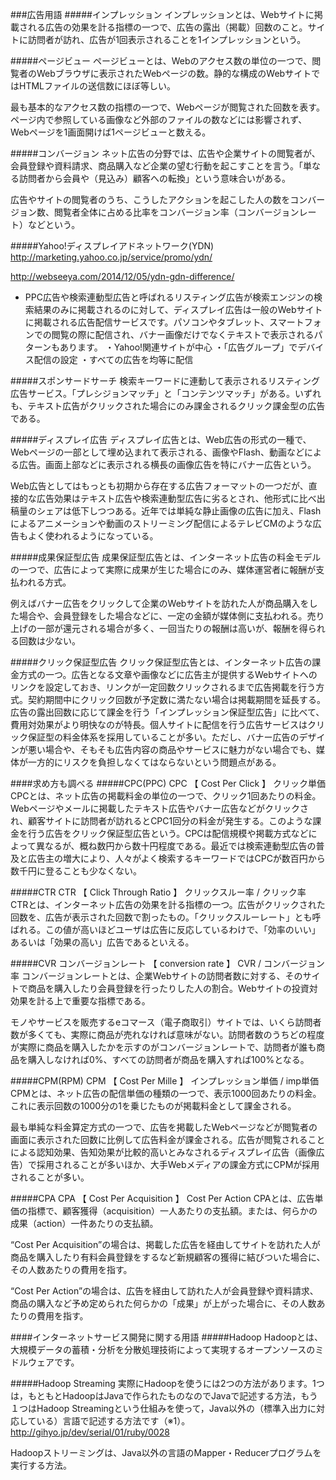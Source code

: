

###広告用語
#####インプレッション
インプレッションとは、Webサイトに掲載される広告の効果を計る指標の一つで、広告の露出（掲載）回数のこと。サイトに訪問者が訪れ、広告が1回表示されることを1インプレッションという。

#####ページビュー
ページビューとは、Webのアクセス数の単位の一つで、閲覧者のWebブラウザに表示されたWebページの数。静的な構成のWebサイトではHTMLファイルの送信数にほぼ等しい。

最も基本的なアクセス数の指標の一つで、Webページが閲覧された回数を表す。ページ内で参照している画像など外部のファイルの数などには影響されず、Webページを1画面開けば1ページビューと数える。

#####コンバージョン
ネット広告の分野では、広告や企業サイトの閲覧者が、会員登録や資料請求、商品購入など企業の望む行動を起こすことを言う。「単なる訪問者から会員や（見込み）顧客への転換」という意味合いがある。

広告やサイトの閲覧者のうち、こうしたアクションを起こした人の数をコンバージョン数、閲覧者全体に占める比率をコンバージョン率（コンバージョンレート）などという。

#####Yahoo!ディスプレイアドネットワーク(YDN)
http://marketing.yahoo.co.jp/service/promo/ydn/

http://webseeya.com/2014/12/05/ydn-gdn-difference/
- PPC広告や検索連動型広告と呼ばれるリスティング広告が検索エンジンの検索結果のみに掲載されるのに対して、ディスプレイ広告は一般のWebサイトに掲載される広告配信サービスです。パソコンやタブレット、スマートフォンでの閲覧の際に配信され、バナー画像だけでなくテキストで表示されるパターンもあります。
・Yahoo!関連サイトが中心
・「広告グループ」でデバイス配信の設定
・すべての広告を均等に配信

#####スポンサードサーチ
検索キーワードに連動して表示されるリスティング広告サービス。「プレシジョンマッチ」と「コンテンツマッチ」がある。いずれも、テキスト広告がクリックされた場合にのみ課金されるクリック課金型の広告である。

#####ディスプレイ広告
ディスプレイ広告とは、Web広告の形式の一種で、Webページの一部として埋め込まれて表示される、画像やFlash、動画などによる広告。画面上部などに表示される横長の画像広告を特にバナー広告という。

Web広告としてはもっとも初期から存在する広告フォーマットの一つだが、直接的な広告効果はテキスト広告や検索連動型広告に劣るとされ、他形式に比べ出稿量のシェアは低下しつつある。近年では単純な静止画像の広告に加え、Flashによるアニメーションや動画のストリーミング配信によるテレビCMのような広告もよく使われるようになっている。

#####成果保証型広告
成果保証型広告とは、インターネット広告の料金モデルの一つで、広告によって実際に成果が生じた場合にのみ、媒体運営者に報酬が支払われる方式。

例えばバナー広告をクリックして企業のWebサイトを訪れた人が商品購入をした場合や、会員登録をした場合などに、一定の金額が媒体側に支払われる。売り上げの一部が還元される場合が多く、一回当たりの報酬は高いが、報酬を得られる回数は少ない。

#####クリック保証型広告
クリック保証型広告とは、インターネット広告の課金方式の一つ。広告となる文章や画像などに広告主が提供するWebサイトへのリンクを設定しておき、リンクが一定回数クリックされるまで広告掲載を行う方式。契約期間中にクリック回数が予定数に満たない場合は掲載期間を延長する。広告の露出回数に応じて課金を行う「インプレッション保証型広告」に比べて、費用対効果がより明快なのが特長。個人サイトに配信を行う広告サービスはクリック保証型の料金体系を採用していることが多い。ただし、バナー広告のデザインが悪い場合や、そもそも広告内容の商品やサービスに魅力がない場合でも、媒体が一方的にリスクを負担しなくてはならないという問題点がある。

####求め方も調べる
#####CPC(PPC)
CPC 【 Cost Per Click 】 クリック単価
CPCとは、ネット広告の掲載料金の単位の一つで、クリック1回あたりの料金。Webページやメールに掲載したテキスト広告やバナー広告などがクリックされ、顧客サイトに訪問者が訪れるとCPC1回分の料金が発生する。このような課金を行う広告をクリック保証型広告という。CPCは配信規模や掲載方式などによって異なるが、概ね数円から数十円程度である。最近では検索連動型広告の普及と広告主の増大により、人々がよく検索するキーワードではCPCが数百円から数千円に登ることも少なくない。

#####CTR
CTR 【 Click Through Ratio 】 クリックスルー率 / クリック率
CTRとは、インターネット広告の効果を計る指標の一つ。広告がクリックされた回数を、広告が表示された回数で割ったもの。「クリックスルーレート」とも呼ばれる。この値が高いほどユーザは広告に反応しているわけで、「効率のいい」あるいは「効果の高い」広告であるといえる。

#####CVR
コンバージョンレート 【 conversion rate 】 CVR / コンバージョン率
コンバージョンレートとは、企業Webサイトの訪問者数に対する、そのサイトで商品を購入したり会員登録を行ったりした人の割合。Webサイトの投資対効果を計る上で重要な指標である。

モノやサービスを販売するeコマース（電子商取引）サイトでは、いくら訪問者数が多くても、実際に商品が売れなければ意味がない。訪問者数のうちどの程度が実際に商品を購入したかを示すのがコンバージョンレートで、訪問者が誰も商品を購入しなければ0%、すべての訪問者が商品を購入すれば100%となる。

#####CPM(RPM)
CPM 【 Cost Per Mille 】 インプレッション単価 / imp単価
CPMとは、ネット広告の配信単価の種類の一つで、表示1000回あたりの料金。これに表示回数の1000分の1を乗じたものが掲載料金として課金される。

最も単純な料金算定方式の一つで、広告を掲載したWebページなどが閲覧者の画面に表示された回数に比例して広告料金が課金される。広告が閲覧されることによる認知効果、告知効果が比較的高いとみなされるディスプレイ広告（画像広告）で採用されることが多いほか、大手Webメディアの課金方式にCPMが採用されることが多い。

#####CPA
CPA 【 Cost Per Acquisition 】 Cost Per Action
CPAとは、広告単価の指標で、顧客獲得（acquisition）一人あたりの支払額。または、何らかの成果（action）一件あたりの支払額。

“Cost Per Acquisition”の場合は、掲載した広告を経由してサイトを訪れた人が商品を購入したり有料会員登録をするなど新規顧客の獲得に結びついた場合に、その人数あたりの費用を指す。

“Cost Per Action”の場合は、広告を経由して訪れた人が会員登録や資料請求、商品の購入など予め定められた何らかの「成果」が上がった場合に、その人数あたりの費用を指す。


####インターネットサービス開発に関する用語
#####Hadoop
Hadoopとは、大規模データの蓄積・分析を分散処理技術によって実現するオープンソースのミドルウェアです。

#####Hadoop Streaming
実際にHadoopを使うには2つの方法があります。1つは，もともとHadoopはJavaで作られたものなのでJavaで記述する方法，もう１つはHadoop Streamingという仕組みを使って，Java以外の（標準入出力に対応している）言語で記述する方法です（※1）。
http://gihyo.jp/dev/serial/01/ruby/0028

Hadoopストリーミングは、Java以外の言語のMapper・Reducerプログラムを実行する方法。



